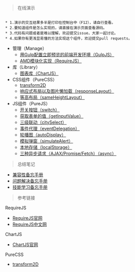 > 在线演示

```

* 1.演示的交互结果多半是打印在控制台中（F12），请自行查看。
* 2.要知道组件是怎么实现的，请直接在演示页面查看源码。
* 3.代码有问题或者是难以理解，欢迎提交issue，大家一起讨论。
* 4.如果你有更浅显易懂的方法实现这个组件，欢迎提交pull requests。

```

* 管理（Manage）
	* [用Gulp配置立即预览的前端开发环境（GulpJS）](https://github.com/bergwhite/quick-start/tree/master/Manage/GulpJS)
	* [AMD模块化实现（RequireJS）](https://bergwhite.github.io/quick-start/Manage/RequireJS/)
* 库（Library）
	* [图表库（ChartJS）](https://bergwhite.github.io/quick-start/Library/ChartJS/)
* CSS组件（PureCSS）
	* [transform2D](https://bergwhite.github.io/quick-start/PureCSS/transform2D)
	* [响应式布局以及图片懒加载（responseLayout）](https://bergwhite.github.io/quick-start/PureCSS/responseLayout)
	* [等高布局（sameHeightLayout）](https://bergwhite.github.io/quick-start/PureCSS/sameHeightLayout)
* JS组件（PureJS）
	* [开关按钮（switch）](https://bergwhite.github.io/quick-start/PureJS/switch)
	* [获取表单的值（getInputValue）](https://bergwhite.github.io/quick-start/PureJS/getInputValue)
	* [三级联动（citySelect）](https://bergwhite.github.io/quick-start/PureJS/citySelect)
	* [事件代理（eventDelegation）](https://bergwhite.github.io/quick-start/PureJS/eventDelegation)
	* [轮播图（autoDisplay）](https://bergwhite.github.io/quick-start/PureJS/autoDisplay)
	* [模拟弹窗（simulateAlert）](https://bergwhite.github.io/quick-start/PureJS/simulateAlert)
	* [本地存储（localStorage）](https://bergwhite.github.io/quick-start/PureJS/localStorage)
	* [三种异步请求（AJAX/Promise/Fetch）（async）](https://bergwhite.github.io/quick-start/PureJS/async)

> 总结笔记

* [兼容性备忘手册](兼容性备忘手册.md)
* [问题解决备忘手册](问题解决备忘手册.md)
* [技能学习备忘手册](技能学习备忘手册.md)

> 参考链接

RequireJS

* [RequireJS官网](http://requirejs.org/)
* [RequireJS中文网](http://www.requirejs.cn/)

ChartJS

* [ChartJS官网](http://www.chartjs.org/)

PureCSS

* [transform2D](http://caniuse.com/#search=transform)